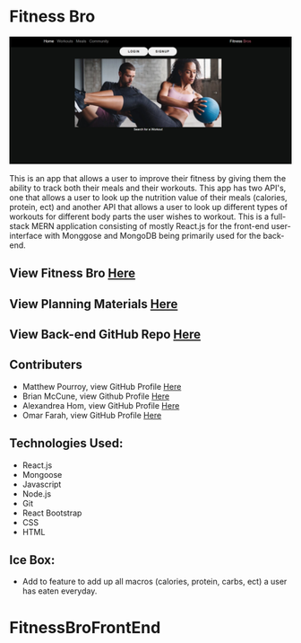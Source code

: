 # Fitness Bro

![fitness-bro-readme](./public/FitnessBrosHome.png)


This is an app that allows a user to improve their fitness by giving them the ability to track both their meals and their workouts. This app has two API's, one that allows a user to look up the nutrition value of their meals (calories, protein, ect) and another API that allows a user to look up different types of workouts for different body parts the user wishes to workout. This is a full-stack MERN application consisting of mostly React.js for the front-end user-interface with Monggose and MongoDB being primarily used for the back-end. 

## View Fitness Bro [Here](https://myfitnessbros.netlify.app/)
## View Planning Materials [Here](https://trello.com/b/J4kVEdTr/fitness-bro)
## View Back-end GitHub Repo [Here](https://github.com/pourroymatt750/fitness-bro-back-end)

## Contributers 
- Matthew Pourroy, view GitHub Profile [Here](https://github.com/pourroymatt750)
- Brian McCune, view Github Profile [Here](https://github.com/Brian4755)
- Alexandrea Hom, view GitHub Profile [Here](https://github.com/alexandreahom)
- Omar Farah, view GitHub Profile [Here](https://github.com/therealOfarah)

## Technologies Used:
- React.js
- Mongoose
- Javascript 
- Node.js
- Git
- React Bootstrap
- CSS
- HTML

## Ice Box: 
- Add to feature to add up all macros (calories, protein, carbs, ect) a user has eaten everyday. 
# FitnessBroFrontEnd
